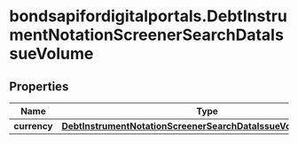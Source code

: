 # bondsapifordigitalportals.DebtInstrumentNotationScreenerSearchDataIssueVolume

## Properties

Name | Type | Description | Notes
------------ | ------------- | ------------- | -------------
**currency** | [**DebtInstrumentNotationScreenerSearchDataIssueVolumeCurrency**](DebtInstrumentNotationScreenerSearchDataIssueVolumeCurrency.md) |  | [optional] 


